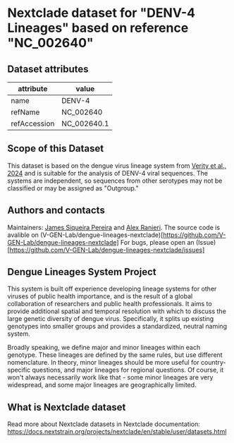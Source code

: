 # Nextclade dataset for "DENV-4 Lineages" based on reference "NC_002640"


## Dataset attributes

| attribute            | value                                    |
| -------------------- | ---------------------------------------- |
| name                 | DENV-4                                   |
| refName              | NC_002640                                |
| refAccession         | NC_002640.1                              |

## Scope of this Dataset
This dataset is based on the dengue virus lineage system from [Verity et al., 2024](https://doi.org/10.1101/2024.05.16.24307504) and is suitable for the analysis of DENV-4 viral sequences. The systems are independent, so sequences from other serotypes may not be classified or may be assigned as "Outgroup."

## Authors and contacts

Maintainers: [James Siqueira Pereira](https://github.com/jamessiqueirap) and [Alex Ranieri](https://github.com/alex-ranieri).
The source code is avalible on (V-GEN-Lab/dengue-lineages-nextclade)[https://github.com/V-GEN-Lab/dengue-lineages-nextclade]
For bugs, please open an (Issue)[https://github.com/V-GEN-Lab/dengue-lineages-nextclade/issues]

## Dengue Lineages System Project

This system is built off experience developing lineage systems for other viruses of public health importance, and is the result of a global collaboration of researchers and public health professionals. It aims to provide additional spatial and temporal resolution with which to discuss the large genetic diversity of dengue virus. Specifically, it splits up existing genotypes into smaller groups and provides a standardized, neutral naming system.

Broadly speaking, we define major and minor lineages within each genotype. These lineages are defined by the same rules, but use different nomenclature. In theory, minor lineages should be more useful for country-specific questions, and major lineages for regional questions. Of course, it won't always necessarily work like that - some minor lineages are very widespread, and some major lineages are geographically limited.

## What is Nextclade dataset

Read more about Nextclade datasets in Nextclade documentation: https://docs.nextstrain.org/projects/nextclade/en/stable/user/datasets.html
